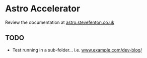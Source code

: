 # Astro Accelerator

Review the documentation at [astro.stevefenton.co.uk](https://astro.stevefenton.co.uk/)

## TODO

- Test running in a sub-folder... i.e. www.example.com/dev-blog/